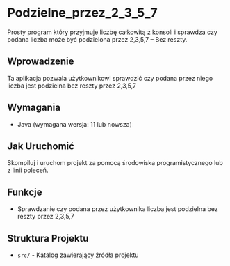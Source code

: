 # Podzielne_przez_2_3_5_7

Prosty program który przyjmuje liczbę całkowitą  z konsoli i sprawdza czy podana liczba może być podzielona przez 2,3,5,7 – Bez reszty.

## Wprowadzenie

Ta aplikacja pozwala użytkownikowi sprawdzić czy podana przez niego liczba jest podzielna bez reszty przez 2,3,5,7

## Wymagania

- Java (wymagana wersja: 11 lub nowsza)

## Jak Uruchomić

Skompiluj i uruchom projekt za pomocą środowiska programistycznego lub z linii poleceń.

## Funkcje

- Sprawdzanie czy podana przez użytkownika liczba jest podzielna bez reszty przez 2,3,5,7


## Struktura Projektu

- `src/` - Katalog zawierający źródła projektu
